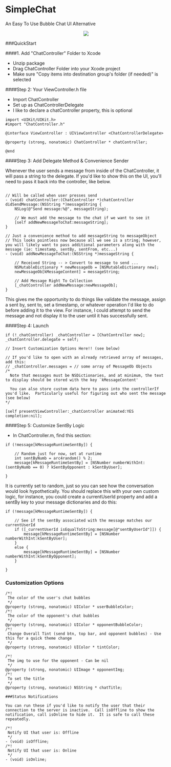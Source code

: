 SimpleChat
==========

An Easy To Use Bubble Chat UI Alternative

<p align="center">
  <img src="http://i.stack.imgur.com/OrRIO.png?raw=true"><img />
</p>


###QuickStart

####1. Add "ChatController" Folder to Xcode

- Unzip package
- Drag ChatController Folder into your Xcode project
- Make sure "Copy items into destination group's folder (if needed)" is selected

####Step 2: Your ViewController.h file

- Import ChatController
- Set up as ChatControllerDelegate
- I like to declare a chatController property, this is optional

```ObjC
import <UIKit/UIKit.h>
#import "ChatController.h"

@interface ViewController : UIViewController <ChatControllerDelegate>

@property (strong, nonatomic) ChatController * chatController;

@end
```

####Step 3: Add Delegate Method & Convenience Sender

Whenever the user sends a message from inside of the ChatController, it will pass a string to the delegate.
If you'd like to show this on the UI, you'll need to pass it back into the controller, like below.

```ObjC

// Will be called when user presses send
- (void) chatController:(ChatController *)chatController didSendMessage:(NSString *)messageString {
    NSLog(@"Send message:%@", messageString);
    
    // We must add the message to the chat if we want to see it
    [self addNewMessageToChat:messageString];
}

// Just a convenience method to add messageString to messageObject
// This looks pointless now because all we see is a string; however, you will likely want to pass additional parameters along with the message (ie: timestamp, sentBy, sentFrom, etc...)
- (void) addNewMessageToChat:(NSString *)messageString {

    // Received String -- > Convert to message to send ...
    NSMutableDictionary * newMessageOb = [NSMutableDictionary new];
    newMessageOb[kMessageContent] = messageString;
    
    // Add Message Right To Collection
    [_chatController addNewMessage:newMessageOb];
}
```

This gives me the opportunity to do things like validate the message, assign a sent by, sent to, set a timestamp, or whatever operation I'd like to do before adding it to the view.  For instance, I could attempt to send the message and not display it to the user until it has successfully sent.

####Step 4: Launch

```ObjC
if (!_chatController) _chatController = [ChatController new];
_chatController.delegate = self;

// Insert Customization Options Here!! (see below)

// If you'd like to open with an already retrieved array of messages, add this:
// _chatController.messages = // some array of MessageOb Objects
/*
  Note that messages must be NSDictionaries, and at minimum, the text to display should be stored with the key `kMessageContent' 
  
  You can also store custom data here to pass into the controllerIf you'd like.  Particularly useful for figuring out who sent the message (see below)
*/

[self presentViewController:_chatController animated:YES completion:nil];
```    


####Step 5: Customize SentBy Logic

- In ChatController.m, find this section:
```ObjC
if (!message[kMessageRuntimeSentBy]) {
        
    // Random just for now, set at runtime
    int sentByNumb = arc4random() % 2;
    message[kMessageRuntimeSentBy] = [NSNumber numberWithInt:(sentByNumb == 0) ? kSentByOpponent : kSentByUser];

}
```
It is currently set to random, just so you can see how the conversation would look hypothetically. You should replace this with your own custom logic, for instance, you could create a currentUserId property and add a sentBy key to your message dictionaries and do this:
```ObjC
if (!message[kMessageRuntimeSentBy]) {
        
    // See if the sentBy associated with the message matches our currentUserId
    if ([_currentUserId isEqualToString:message[@"sentByUserId"]]) {
        message[kMessageRuntimeSentBy] = [NSNumber numberWithInt:kSentByUser];
    }
    else {
        message[kMessageRuntimeSentBy] = [NSNumber numberWithInt:kSentByOpponent];
    }

}
```


### Customization Options

```ObjC
/*!
 The color of the user's chat bubbles
 */
@property (strong, nonatomic) UIColor * userBubbleColor;
/*!
 The color of the opponent's chat bubbles
 */
@property (strong, nonatomic) UIColor * opponentBubbleColor;
/*!
 Change Overall Tint (send btn, top bar, and opponent bubbles) - Use this for a quick theme change
 */
@property (strong, nonatomic) UIColor * tintColor;

/*!
 The img to use for the opponent - Can be nil
 */
@property (strong, nonatomic) UIImage * opponentImg;
/*!
 To set the title
 */
@property (strong, nonatomic) NSString * chatTitle;

###Status Notifications

You can run these if you'd like to notify the user that their connection to the server is inactive.  Call isOffline to show the notification, call isOnline to hide it.  It is safe to call these repeatedly.

/*!
 Notify UI that user is: Offline
 */
- (void) isOffline;
/*!
 Notify UI that user is: Online
 */
- (void) isOnline;
```

